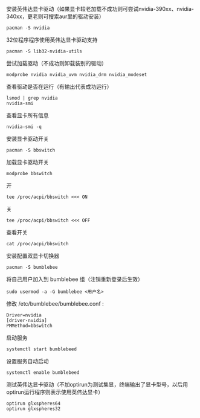 

安装英伟达显卡驱动（如果显卡较老加载不成功则可尝试nvidia-390xx、nvidia-340xx，更老则可搜索aur里的驱动安装）
```
pacman -S nvidia
```

32位程序程序使用英伟达显卡驱动支持
```
pacman -S lib32-nvidia-utils
```

尝试加载驱动（不成功则卸载装别的驱动）
```
modprobe nvidia nvidia_uvm nvidia_drm nvidia_modeset
```

查看驱动是否在运行（有输出代表成功运行）
```
lsmod | grep nvidia
nvidia-smi
```

查看显卡所有信息
```
nvidia-smi -q
```

安装显卡驱动开关
```
pacman -S bbswitch
```
加载显卡驱动开关
```
modprobe bbswitch
```
开
```
tee /proc/acpi/bbswitch <<< ON
```
关
```
tee /proc/acpi/bbswitch <<< OFF
```
查看开关
```
cat /proc/acpi/bbswitch
```

安装配置双显卡切换器
```
pacman -S bumblebee
```

将自己用户加入到 bumblebee 组（注销重新登录后生效）
```
sudo usermod -a -G bumblebee <用户名>
```

修改 /etc/bumblebee/bumblebee.conf :
```
Driver=nvidia
[driver-nvidia]
PMMethod=bbswitch
```

启动服务
```
systemctl start bumblebeed
```

设置服务自动启动
```
systemctl enable bumblebeed
```


测试英伟达显卡驱动（不加optirun为测试集显，终端输出了显卡型号，以后用optirun运行程序则表示使用英伟达显卡）
```
optirun glxspheres64
optirun glxspheres32
```
